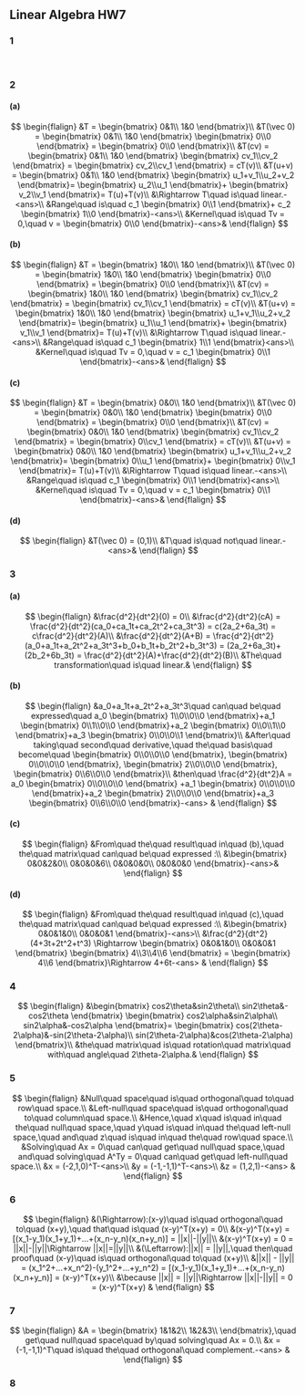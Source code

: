 ## Linear Algebra HW7

### 1
&nbsp;
&nbsp;
&nbsp;
&nbsp;
&nbsp;
&nbsp;
&nbsp;
&nbsp;
&nbsp;
&nbsp;
&nbsp;
&nbsp;
&nbsp;
&nbsp;
&nbsp;
&nbsp;
&nbsp;
&nbsp;
&nbsp;
&nbsp;
&nbsp;
&nbsp;
&nbsp;
&nbsp;
&nbsp;
&nbsp;
&nbsp;
&nbsp;
&nbsp;
&nbsp;
&nbsp;
&nbsp;
&nbsp;
&nbsp;
&nbsp;
&nbsp;
&nbsp;
&nbsp;
&nbsp;
&nbsp;
&nbsp;
&nbsp;
&nbsp;
&nbsp;
&nbsp;
&nbsp;
&nbsp;
&nbsp;
&nbsp;
&nbsp;
&nbsp;


### 2

#### (a)

$$
\begin{flalign}
&T = 
\begin{bmatrix}
0&1\\
1&0
\end{bmatrix}\\
&T(\vec 0) = 
\begin{bmatrix}
0&1\\
1&0
\end{bmatrix}
\begin{bmatrix}
0\\0
\end{bmatrix} = 
\begin{bmatrix}
0\\0
\end{bmatrix}\\
&T(cv) = 
\begin{bmatrix}
0&1\\
1&0
\end{bmatrix}
\begin{bmatrix}
cv_1\\cv_2
\end{bmatrix} = 
\begin{bmatrix}
cv_2\\cv_1
\end{bmatrix} = cT(v)\\
&T(u+v) = 
\begin{bmatrix}
0&1\\
1&0
\end{bmatrix}
\begin{bmatrix}
u_1+v_1\\u_2+v_2
\end{bmatrix}=
\begin{bmatrix}
u_2\\u_1
\end{bmatrix}+
\begin{bmatrix}
v_2\\v_1
\end{bmatrix}=
T(u)+T(v)\\
&\Rightarrow T\quad is\quad linear.-<ans>\\
&Range\quad is\quad 
c_1
\begin{bmatrix}
0\\1
\end{bmatrix}+
c_2
\begin{bmatrix}
1\\0
\end{bmatrix}-<ans>\\
&Kernel\quad is\quad Tv = 0,\quad v = 
\begin{bmatrix}
0\\0
\end{bmatrix}-<ans>&
\end{flalign}
$$

#### (b)

$$
\begin{flalign}
&T = 
\begin{bmatrix}
1&0\\
1&0
\end{bmatrix}\\
&T(\vec 0) = 
\begin{bmatrix}
1&0\\
1&0
\end{bmatrix}
\begin{bmatrix}
0\\0
\end{bmatrix} = 
\begin{bmatrix}
0\\0
\end{bmatrix}\\
&T(cv) = 
\begin{bmatrix}
1&0\\
1&0
\end{bmatrix}
\begin{bmatrix}
cv_1\\cv_2
\end{bmatrix} = 
\begin{bmatrix}
cv_1\\cv_1
\end{bmatrix} = cT(v)\\
&T(u+v) = 
\begin{bmatrix}
1&0\\
1&0
\end{bmatrix}
\begin{bmatrix}
u_1+v_1\\u_2+v_2
\end{bmatrix}=
\begin{bmatrix}
u_1\\u_1
\end{bmatrix}+
\begin{bmatrix}
v_1\\v_1
\end{bmatrix}=
T(u)+T(v)\\
&\Rightarrow T\quad is\quad linear.-<ans>\\
&Range\quad is\quad 
c_1
\begin{bmatrix}
1\\1
\end{bmatrix}<ans>\\
&Kernel\quad is\quad Tv = 0,\quad v = c_1
\begin{bmatrix}
0\\1
\end{bmatrix}-<ans>&
\end{flalign}
$$

#### (c)

$$
\begin{flalign}
&T = 
\begin{bmatrix}
0&0\\
1&0
\end{bmatrix}\\
&T(\vec 0) = 
\begin{bmatrix}
0&0\\
1&0
\end{bmatrix}
\begin{bmatrix}
0\\0
\end{bmatrix} = 
\begin{bmatrix}
0\\0
\end{bmatrix}\\
&T(cv) = 
\begin{bmatrix}
0&0\\
1&0
\end{bmatrix}
\begin{bmatrix}
cv_1\\cv_2
\end{bmatrix} = 
\begin{bmatrix}
0\\cv_1
\end{bmatrix} = cT(v)\\
&T(u+v) = 
\begin{bmatrix}
0&0\\
1&0
\end{bmatrix}
\begin{bmatrix}
u_1+v_1\\u_2+v_2
\end{bmatrix}=
\begin{bmatrix}
0\\u_1
\end{bmatrix}+
\begin{bmatrix}
0\\v_1
\end{bmatrix}=
T(u)+T(v)\\
&\Rightarrow T\quad is\quad linear.-<ans>\\
&Range\quad is\quad 
c_1
\begin{bmatrix}
0\\1
\end{bmatrix}<ans>\\
&Kernel\quad is\quad Tv = 0,\quad v = c_1
\begin{bmatrix}
0\\1
\end{bmatrix}-<ans>&
\end{flalign}
$$

#### (d)

$$
\begin{flalign}
&T(\vec 0) = (0,1)\\
&T\quad is\quad not\quad linear.-<ans>&
\end{flalign}
$$

### 3

#### (a)

$$
\begin{flalign}
&\frac{d^2}{dt^2}(0) = 0\\
&\frac{d^2}{dt^2}(cA) = \frac{d^2}{dt^2}(ca_0+ca_1t+ca_2t^2+ca_3t^3) = c(2a_2+6a_3t) = c\frac{d^2}{dt^2}(A)\\
&\frac{d^2}{dt^2}(A+B) = 
\frac{d^2}{dt^2}(a_0+a_1t+a_2t^2+a_3t^3+b_0+b_1t+b_2t^2+b_3t^3) = (2a_2+6a_3t)+(2b_2+6b_3t) 
= \frac{d^2}{dt^2}(A)+\frac{d^2}{dt^2}(B)\\
&The\quad transformation\quad is\quad linear.&
\end{flalign}
$$

#### (b)

$$
\begin{flalign}
&a_0+a_1t+a_2t^2+a_3t^3\quad can\quad be\quad expressed\quad a_0
\begin{bmatrix}
1\\0\\0\\0
\end{bmatrix}+a_1
\begin{bmatrix}
0\\1\\0\\0
\end{bmatrix}+a_2
\begin{bmatrix}
0\\0\\1\\0
\end{bmatrix}+a_3
\begin{bmatrix}
0\\0\\0\\1
\end{bmatrix}\\
&After\quad taking\quad second\quad derivative,\quad the\quad basis\quad become\quad
\begin{bmatrix}
0\\0\\0\\0
\end{bmatrix},
\begin{bmatrix}
0\\0\\0\\0
\end{bmatrix},
\begin{bmatrix}
2\\0\\0\\0
\end{bmatrix},
\begin{bmatrix}
0\\6\\0\\0
\end{bmatrix}\\
&then\quad \frac{d^2}{dt^2}A = a_0
\begin{bmatrix}
0\\0\\0\\0
\end{bmatrix} +a_1
\begin{bmatrix}
0\\0\\0\\0
\end{bmatrix}+a_2
\begin{bmatrix}
2\\0\\0\\0
\end{bmatrix}+a_3
\begin{bmatrix}
0\\6\\0\\0
\end{bmatrix}-<ans>
&
\end{flalign}
$$

#### (c)

$$
\begin{flalign}
&From\quad the\quad result\quad in\quad (b),\quad the\quad matrix\quad can\quad be\quad expressed :\\
&\begin{bmatrix}
0&0&2&0\\
0&0&0&6\\
0&0&0&0\\
0&0&0&0
\end{bmatrix}-<ans>&
\end{flalign}
$$

#### (d)

$$
\begin{flalign}
&From\quad the\quad result\quad in\quad (c),\quad the\quad matrix\quad can\quad be\quad expressed :\\
&\begin{bmatrix}
0&0&1&0\\
0&0&0&1
\end{bmatrix}-<ans>\\
&\frac{d^2}{dt^2}(4+3t+2t^2+t^3) \Rightarrow
\begin{bmatrix}
0&0&1&0\\
0&0&0&1
\end{bmatrix}
\begin{bmatrix}
4\\3\\4\\6
\end{bmatrix} = 
\begin{bmatrix}
4\\6
\end{bmatrix}\Rightarrow 4+6t-<ans>
&
\end{flalign}
$$

### 4

$$
\begin{flalign}
&\begin{bmatrix}
cos2\theta&sin2\theta\\
sin2\theta&-cos2\theta
\end{bmatrix}
\begin{bmatrix}
cos2\alpha&sin2\alpha\\
sin2\alpha&-cos2\alpha 
\end{bmatrix}=
\begin{bmatrix}
cos(2\theta-2\alpha)&-sin(2\theta-2\alpha)\\
sin(2\theta-2\alpha)&cos(2\theta-2\alpha)
\end{bmatrix}\\
&the\quad matrix\quad is\quad rotation\quad matrix\quad with\quad angle\quad 2\theta-2\alpha.&
\end{flalign}
$$

### 5

$$
\begin{flalign}
&Null\quad space\quad is\quad orthogonal\quad to\quad row\quad space.\\
&Left-null\quad space\quad is\quad orthogonal\quad to\quad column\quad space.\\
&Hence,\quad x\quad is\quad in\quad the\quad null\quad space,\quad y\quad is\quad in\quad the\quad left-null space,\quad and\quad z\quad is\quad in\quad the\quad row\quad space.\\
&Solving\quad Ax = 0\quad can\quad get\quad null\quad space,\quad and\quad solving\quad A^Ty = 0\quad can\quad get\quad left-null\quad space.\\
&x = (-2,1,0)^T-<ans>\\
&y = (-1,-1,1)^T-<ans>\\
&z = (1,2,1)-<ans>
&
\end{flalign}
$$

### 6

$$
\begin{flalign}
&(\Rightarrow):(x-y)\quad is\quad orthogonal\quad to\quad (x+y),\quad that\quad is\quad (x-y)^T(x+y) = 0\\
&(x-y)^T(x+y) = [(x_1-y_1)(x_1+y_1)+...+(x_n-y_n)(x_n+y_n)] = ||x||-||y||\\
&(x-y)^T(x+y) = 0 = ||x||-||y||\Rightarrow ||x||=||y||\\
&(\Leftarrow):||x|| = ||y||,\quad then\quad proof\quad (x-y)\quad is\quad orthogonal\quad to\quad (x+y)\\
&||x|| - ||y|| = (x_1^2+...+x_n^2)-(y_1^2+...+y_n^2) = [(x_1-y_1)(x_1+y_1)+...+(x_n-y_n)(x_n+y_n)] = (x-y)^T(x+y)\\
&\because ||x|| = ||y||\Rightarrow ||x||-||y|| = 0 = (x-y)^T(x+y)
&
\end{flalign}
$$

### 7

$$
\begin{flalign}
&A = \begin{bmatrix}
1&1&2\\
1&2&3\\
\end{bmatrix},\quad get\quad null\quad space\quad by\quad solving\quad Ax = 0.\\
&x = (-1,-1,1)^T\quad is\quad the\quad orthogonal\quad complement.-<ans>
&
\end{flalign}
$$

### 8

